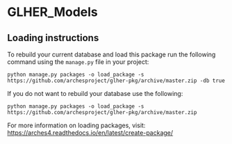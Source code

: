 # GLHER_Models

## Loading instructions
To rebuild your current database and load this package run the following command using the `manage.py` file in your project:

```
python manage.py packages -o load_package -s https://github.com/archesproject/glher-pkg/archive/master.zip -db true
```

If you do not want to rebuild your database use the following:

```
python manage.py packages -o load_package -s https://github.com/archesproject/glher-pkg/archive/master.zip
```

For more information on loading packages, visit: https://arches4.readthedocs.io/en/latest/create-package/
